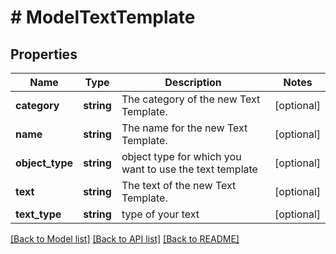 # # ModelTextTemplate

## Properties

Name | Type | Description | Notes
------------ | ------------- | ------------- | -------------
**category** | **string** | The category of the new Text Template. | [optional]
**name** | **string** | The name for the new Text Template. | [optional]
**object_type** | **string** | object type for which you want to use the text template | [optional]
**text** | **string** | The text of the new Text Template. | [optional]
**text_type** | **string** | type of your text | [optional]

[[Back to Model list]](../../README.md#models) [[Back to API list]](../../README.md#endpoints) [[Back to README]](../../README.md)
